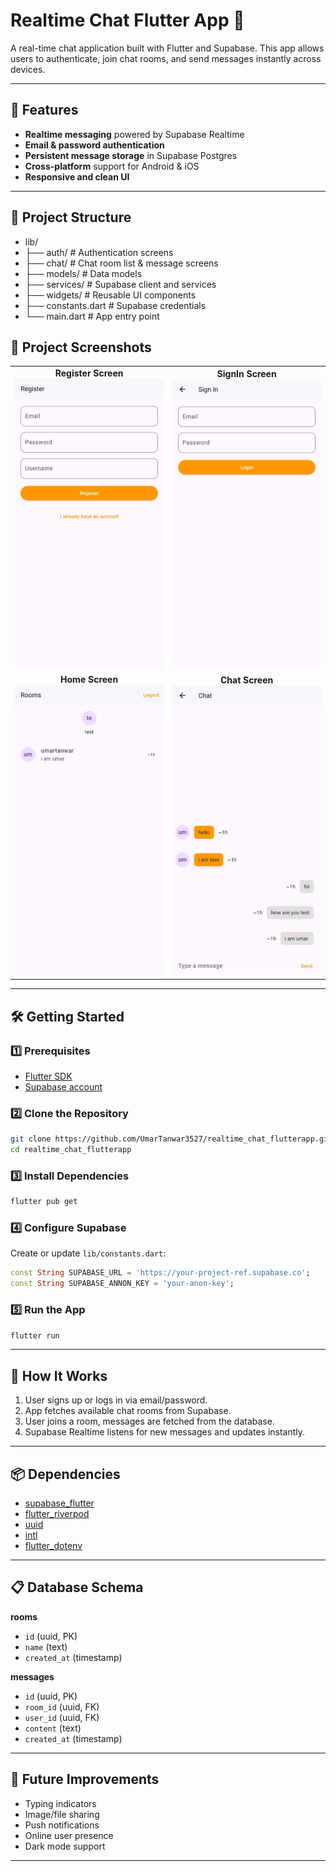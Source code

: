 # Realtime Chat Flutter App 💬

A real-time chat application built with Flutter and Supabase. This app allows users to authenticate, join chat rooms, and send messages instantly across devices.

---

## 🚀 Features
- **Realtime messaging** powered by Supabase Realtime
- **Email & password authentication**
- **Persistent message storage** in Supabase Postgres
- **Cross-platform** support for Android & iOS
- **Responsive and clean UI**

---

## 📂 Project Structure
- lib/
- ├── auth/ # Authentication screens
- ├── chat/ # Chat room list & message screens
- ├── models/ # Data models
- ├── services/ # Supabase client and services
- ├── widgets/ # Reusable UI components
- ├── constants.dart # Supabase credentials
- └── main.dart # App entry point

## 📂 Project Screenshots

<table>
  <tr>
    <td align="center">
      <strong>Register Screen</strong><br>
      <img src="https://github.com/UmarTanwar3527/realtime_chat_flutterapp/blob/main/appsereenshots/Media%20(2).jpg" alt="Register Screen" width="250"/>
    </td>
    <td align="center">
      <strong>SignIn Screen</strong><br>
      <img src="https://github.com/UmarTanwar3527/realtime_chat_flutterapp/blob/main/appsereenshots/Media%20(1).jpg" alt="SignIn Screen" width="250"/>
    </td>
  </tr>
  <tr>
    <td align="center">
      <strong>Home Screen</strong><br>
      <img src="https://github.com/UmarTanwar3527/realtime_chat_flutterapp/blob/main/appsereenshots/Media.jpg" alt="Home Screen" width="250"/>
    </td>
    <td align="center">
      <strong>Chat Screen</strong><br>
      <img src="https://github.com/UmarTanwar3527/realtime_chat_flutterapp/blob/main/appsereenshots/Media%20(3).jpg" alt="Chat Screen" width="250"/>
    </td>
  </tr>
</table>



---

## 🛠 Getting Started

### 1️⃣ Prerequisites
- [Flutter SDK](https://flutter.dev/docs/get-started/install)
- [Supabase account](https://supabase.com/)

### 2️⃣ Clone the Repository
```bash
git clone https://github.com/UmarTanwar3527/realtime_chat_flutterapp.git
cd realtime_chat_flutterapp
````

### 3️⃣ Install Dependencies

```bash
flutter pub get
```

### 4️⃣ Configure Supabase

Create or update `lib/constants.dart`:

```dart
const String SUPABASE_URL = 'https://your-project-ref.supabase.co';
const String SUPABASE_ANNON_KEY = 'your-anon-key';
```

### 5️⃣ Run the App

```bash
flutter run
```

---

## 📡 How It Works

1. User signs up or logs in via email/password.
2. App fetches available chat rooms from Supabase.
3. User joins a room, messages are fetched from the database.
4. Supabase Realtime listens for new messages and updates instantly.

---

## 📦 Dependencies

* [supabase\_flutter](https://pub.dev/packages/supabase_flutter)
* [flutter\_riverpod](https://pub.dev/packages/flutter_riverpod)
* [uuid](https://pub.dev/packages/uuid)
* [intl](https://pub.dev/packages/intl)
* [flutter\_dotenv](https://pub.dev/packages/flutter_dotenv)

---

## 📋 Database Schema

**rooms**

* `id` (uuid, PK)
* `name` (text)
* `created_at` (timestamp)

**messages**

* `id` (uuid, PK)
* `room_id` (uuid, FK)
* `user_id` (uuid, FK)
* `content` (text)
* `created_at` (timestamp)

---

## 🔮 Future Improvements

* Typing indicators
* Image/file sharing
* Push notifications
* Online user presence
* Dark mode support

---
